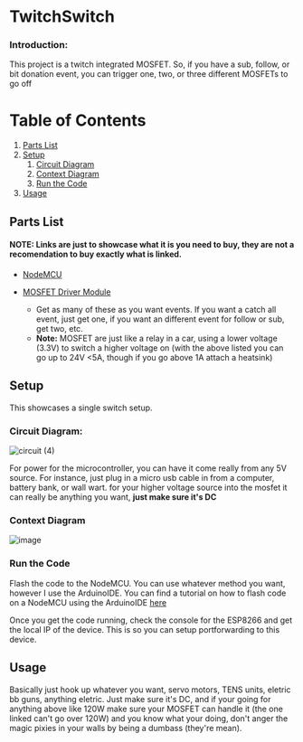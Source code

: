 # TwitchSwitch

### Introduction:
This project is a twitch integrated MOSFET. So, if you have a sub, follow, or bit donation event, you can trigger one, two, or three different MOSFETs to go off




# Table of Contents
1. [Parts List](#parts-list)
2. [Setup](#setup)  
    1. [Circuit Diagram](#circuit-diagram)
    3. [Context Diagram](#context-diagram)
    4. [Run the Code](#run-the-code)
3. [Usage](#usage)




## Parts List
#### **NOTE: Links are just to showcase what it is you need to buy, they are not a recomendation to buy exactly what is linked.**

* [NodeMCU](https://www.amazon.com/HiLetgo-Internet-Development-Wireless-Micropython/dp/B010O1G1ES/ref=sr_1_1_sspa?crid=12F3K2Y8NTF3C&keywords=node+mcu&qid=1672520901&sprefix=node+mcu%2Caps%2C97&sr=8-1-spons&psc=1&spLa=ZW5jcnlwdGVkUXVhbGlmaWVyPUExRlRMQTdOWldHUjg1JmVuY3J5cHRlZElkPUEwMTgzMDc1WEEzOVZSRzVUV0lMJmVuY3J5cHRlZEFkSWQ9QTAyNzc0NjIyRldZMDc1Uk9XMERDJndpZGdldE5hbWU9c3BfYXRmJmFjdGlvbj1jbGlja1JlZGlyZWN0JmRvTm90TG9nQ2xpY2s9dHJ1ZQ==)

* [MOSFET Driver Module](https://a.co/d/iY45j1C)
  
  - Get as many of these as you want events. If you want a catch all event, just get one, if you want an different event for follow or sub, get two, etc.
  - **Note:** MOSFET are just like a relay in a car, using a lower voltage (3.3V) to switch a higher voltage on (with the above listed you can go up to 24V <5A, though if you go above 1A attach a heatsink)

## Setup
This showcases a single switch setup.

### Circuit Diagram: 
![circuit (4)](https://github.com/JefferyTheBattlePig/TwitchSwitch/assets/35508608/29dafdcb-edb8-4d06-98d0-c192007ae26a)


For power for the microcontroller, you can have it come really from any 5V source. For instance, just plug in a micro usb cable in from a computer, battery bank, or wall wart. for your higher voltage source into the mosfet it can really be anything you want, **just make sure it's DC**

### Context Diagram
![image](https://github.com/JefferyTheBattlePig/TwitchSwitch/assets/35508608/900256f9-78e6-4177-ac9f-71ab58a53fd8)

### Run the Code
Flash the code to the NodeMCU. You can use whatever method you want, however I use the ArduinoIDE. You can find a tutorial on how to flash code on a NodeMCU using the ArduinoIDE [here](https://www.instructables.com/How-to-Program-NodeMCU-on-Arduino-IDE/)

Once you get the code running, check the console for the ESP8266 and get the local IP of the device. This is so you can setup portforwarding to this device.

## Usage
Basically just hook up whatever you want, servo motors, TENS units, eletric bb guns, anything eletric. Just make sure it's DC, and if your going for anything above like 120W make sure your MOSFET can handle it (the one linked can't go over 120W) and you know what your doing, don't anger the magic pixies in your walls by being a dumbass (they're mean).
